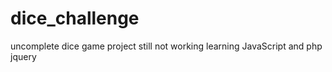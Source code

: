 # dice_challenge

uncomplete dice game project
still not working
learning JavaScript 
and php 
jquery
